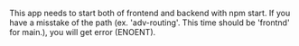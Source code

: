 This app needs to start both of frontend and backend with npm start. 
If you have a misstake of the path (ex. 'adv-routing'. This time should be 'frontnd' for main.), you will get error (ENOENT).
